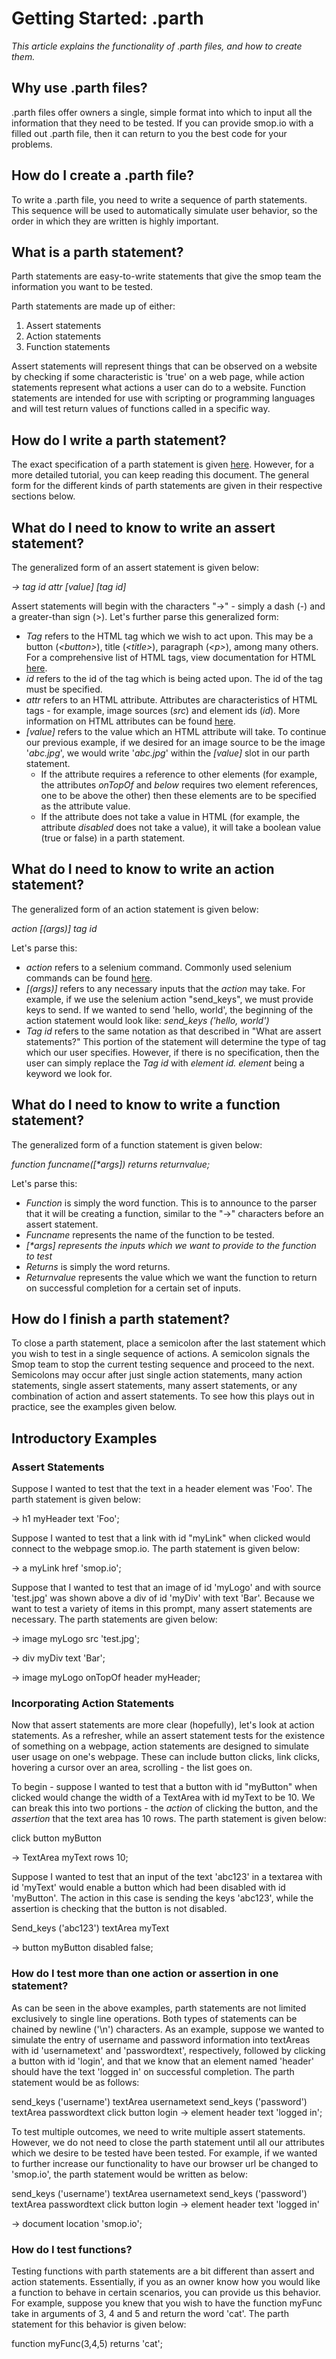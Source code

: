 # Getting Started: .parth

*This article explains the functionality of .parth files, and how to create them.*

## Why use .parth files?
.parth files offer owners a single, simple format into which to input all the information that they need to be tested. If you can provide smop.io with a filled out .parth file, then it can return to you the best code for your problems.

## How do I create a .parth file?

To write a .parth file, you need to write a sequence of parth statements. This sequence will be used to automatically simulate user behavior, so the order in which they are written is highly important.

## What is a parth statement?

Parth statements are easy-to-write statements that give the smop team the information you want to be tested.

Parth statements are made up of either:

1. Assert statements
2. Action statements
3. Function statements

Assert statements will represent things that can be observed on a website by checking if some characteristic is &#39;true&#39; on a web page, while action statements represent what actions a user can do to a website. Function statements are intended for use with scripting or programming languages and will test return values of functions called in a specific way.

## How do I write a parth statement?

The exact specification of a parth statement is given [here](https://github.com/AlexShukhman/smopapi/blob/betafrontend/test.md). However, for a more detailed tutorial, you can keep reading this document. The general form for the different kinds of  parth statements are given in their respective sections below.

## What do I need to know to write an assert statement?

The generalized form of an assert statement is given below:

_-&gt; tag id attr [value] [tag id]_

Assert statements will begin with the characters &quot;-&gt;&quot; - simply a dash (-) and a greater-than sign (&gt;). Let&#39;s further parse this generalized form:

- _Tag_ refers to the HTML tag which we wish to act upon. This may be a button (_&lt;button&gt;_), title (_&lt;title&gt;_), paragraph (_&lt;p&gt;_), among many others. For a comprehensive list of HTML tags, view documentation for HTML [here](https://developer.mozilla.org/en-US/docs/Web/HTML/Element).
- _id_ refers to the id of the tag which is being acted upon. The id of the tag must be specified.
- _attr_ refers to an HTML attribute. Attributes are characteristics of HTML tags - for example, image sources (_src_) and element ids (_id_). More information on HTML attributes can be found [here](https://developer.mozilla.org/en-US/docs/Web/HTML/Attributes).
- _[value]_ refers to the value which an HTML attribute will take. To continue our previous example, if we desired for an image source to be the image &#39;_abc.jpg_&#39;, we would write &#39;_abc.jpg_&#39; within the _[value]_ slot in our parth statement.
  - If the attribute requires a reference to other elements (for example, the attributes _onTopOf_ and _below_ requires two element references, one to be above the other) then these elements are to be specified as the attribute value.
  - If the attribute does not take a value in HTML (for example, the attribute _disabled_ does not take a value), it will take a boolean value (true or false) in a parth statement.

## What do I need to know to write an action statement?

The generalized form of an action statement is given below:

_action [(args)] tag id_

Let&#39;s parse this:

- _action_ refers to a selenium command. Commonly used selenium commands can be found [here](https://www.seleniumhq.org/docs/02_selenium_ide.jsp#commonly-used-selenium-commands).
- _[(args)]_ refers to any necessary inputs that the _action_ may take. For example, if we use the selenium action &quot;send\_keys&quot;, we must provide keys to send. If we wanted to send &#39;hello, world&#39;, the beginning of the action statement would look like: _send\_keys (&#39;hello, world&#39;)_
- _Tag id_ refers to the same notation as that described in &quot;What are assert statements?&quot; This portion of the statement will determine the type of tag which our user specifies. However, if there is no specification, then the user can simply replace the _Tag id_ with _element id. element_ being a keyword we look for.

## What do I need to know to write a function statement?

The generalized form of a function statement is given below:

_function funcname([\*args]) returns returnvalue;_

Let&#39;s parse this:

- _Function_ is simply the word function. This is to announce to the parser that it will be creating a function, similar to the &quot;-&gt;&quot; characters before an assert statement.
- _Funcname_ represents the name of the function to be tested.
- _[\*args] represents the inputs which we want to provide to the function to test_
- _Returns_ is simply the word returns.
- _Returnvalue_ represents the value which we want the function to return on successful completion for a certain set of inputs.

## How do I finish a parth statement?

To close a parth statement, place a semicolon after the last statement which you wish to test in a single sequence of actions. A semicolon signals the Smop team to stop the current testing sequence and proceed to the next. Semicolons may occur after just single action statements, many action statements, single assert statements, many assert statements, or any combination of action and assert statements. To see how this plays out in practice, see the examples given below.

## Introductory Examples

### Assert Statements

Suppose I wanted to test that the text in a header element was &#39;Foo&#39;. The parth statement is given below:

-&gt; h1 myHeader text &#39;Foo&#39;;

Suppose I wanted to test that a link with id &quot;myLink&quot; when clicked would  connect to the webpage smop.io. The parth statement is given below:

-&gt; a myLink href &#39;smop.io&#39;;

Suppose that I wanted to test that an image of id &#39;myLogo&#39; and with source &#39;test.jpg&#39; was shown above a div of id &#39;myDiv&#39; with text &#39;Bar&#39;. Because we want to test a variety of items in this prompt, many assert statements are necessary. The parth statements are given below:

-&gt; image myLogo src &#39;test.jpg&#39;;

-&gt; div myDiv text &#39;Bar&#39;;

-&gt; image myLogo onTopOf header myHeader;

### Incorporating Action Statements

Now that assert statements are more clear (hopefully), let&#39;s look at action statements. As a refresher, while an assert statement tests for the existence of something on a webpage, action statements are designed to simulate user usage on one&#39;s webpage. These can include button clicks, link clicks, hovering a cursor over an area, scrolling - the list goes on.

To begin - suppose I wanted to test that a button with id &quot;myButton&quot; when clicked would change the width of a TextArea with id myText to be 10. We can break this into two portions - the _action_ of clicking the button, and the _assertion_ that the text area has 10 rows. The parth statement is given below:

click button myButton

 -&gt; TextArea myText rows 10;

Suppose I wanted to test that an input of the text &#39;abc123&#39; in a textarea with id &#39;myText&#39; would enable a button which had been disabled with id &#39;myButton&#39;. The action in this case is sending the keys &#39;abc123&#39;, while the assertion is checking that the button is not disabled.

Send\_keys (&#39;abc123&#39;) textArea myText

-&gt; button myButton disabled false;

### How do I test more than one action or assertion in one statement?

As can be seen in the above examples, parth statements are not limited exclusively to single line operations. Both types of statements can be chained by newline (&#39;\n&#39;) characters. As an example, suppose we wanted to simulate the entry of username and password information into textAreas with id &#39;usernametext&#39; and &#39;passwordtext&#39;, respectively, followed by clicking a button with id &#39;login&#39;, and that we know that an element named &#39;header&#39; should have the text &#39;logged in&#39; on successful completion. The parth statement would be as follows:

send\_keys (&#39;username&#39;) textArea usernametext
send\_keys (&#39;password&#39;) textArea passwordtext
click button login
-&gt; element header text &#39;logged in&#39;;

To test multiple outcomes, we need to write multiple assert statements. However, we do not need to close the parth statement until all our attributes which we desire to be tested have been tested. For example, if we wanted to further increase our functionality to have our browser url  be changed to &#39;smop.io&#39;, the parth statement would be written as below:

send\_keys (&#39;username&#39;) textArea usernametext
send\_keys (&#39;password&#39;) textArea passwordtext
click button login
-&gt; element header text &#39;logged in&#39;

-&gt; document location &#39;smop.io&#39;;

### How do I test functions?

Testing functions with parth statements are a bit different than assert and action statements. Essentially, if you as an owner know how you would like a function to behave in certain scenarios, you can provide us this behavior. For example, suppose you knew that you wish to have the function myFunc take in arguments of 3, 4 and 5 and return the word &#39;cat&#39;. The parth statement for this behavior is given below:

function myFunc(3,4,5) returns &#39;cat&#39;;